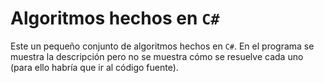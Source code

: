 # Algoritmos hechos en `C#`

Este un pequeño conjunto de algoritmos hechos en `C#`. En el programa se muestra la descripción pero no se muestra cómo se resuelve cada uno (para ello habría que ir al código fuente). 